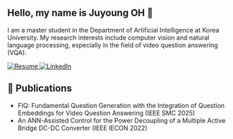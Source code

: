 ## Hello, my name is Juyoung OH 👋
I am a master student in the Department of Artificial Intelligence at Korea University. My research interests include computer vision and natural language processing, especially in the field of video question answering (VQA).

<p align="left">
  <a href="./CV_JuyoungOh_company.pdf" target="_blank">
    <img src="https://img.shields.io/badge/Resume-Download-blue" alt="Resume">
  </a>
  <a href="https://www.linkedin.com/in/juyoung-oh-102aa31a0" target="_blank">
    <img src="https://img.shields.io/badge/LinkedIn-Connect-blue?logo=linkedin" alt="LinkedIn">
  </a>
</p>

## 🔭 Publications
- FIQ: Fundamental Question Generation with the Integration of Question Embeddings for Video Question Answering (IEEE SMC 2025)
- An ANN-Assisted Control for the Power Decoupling of a Multiple Active Bridge DC-DC Converter (IEEE IECON 2022)





<!--
**juyoungohjulie/juyoungohjulie** is a ✨ _special_ ✨ repository because its `README.md` (this file) appears on your GitHub profile.

Here are some ideas to get you started:



- 🌱 I’m currently learning ...
- 👯 I’m looking to collaborate on ...
- 🤔 I’m looking for help with ...
- 💬 Ask me about ...
- 📫 How to reach me: ...
- 😄 Pronouns: ...
- ⚡ Fun fact: ...
- ## 📄 Resume & 🌐 LinkedIn
-->
